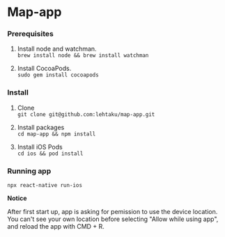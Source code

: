 # Map-app

### Prerequisites

1. Install node and watchman.   
``brew install node && brew install watchman``

2. Install CocoaPods.  
``sudo gem install cocoapods``

### Install

1. Clone  
``git clone git@github.com:lehtaku/map-app.git``

2. Install packages  
``cd map-app && npm install``

3. Install iOS Pods  
``cd ios && pod install``

### Running app

``npx react-native run-ios``

**Notice**

After first start up, app is asking for pemission to use the device location. You can't see your own location before selecting "Allow while using app", and reload the app with CMD + R.
